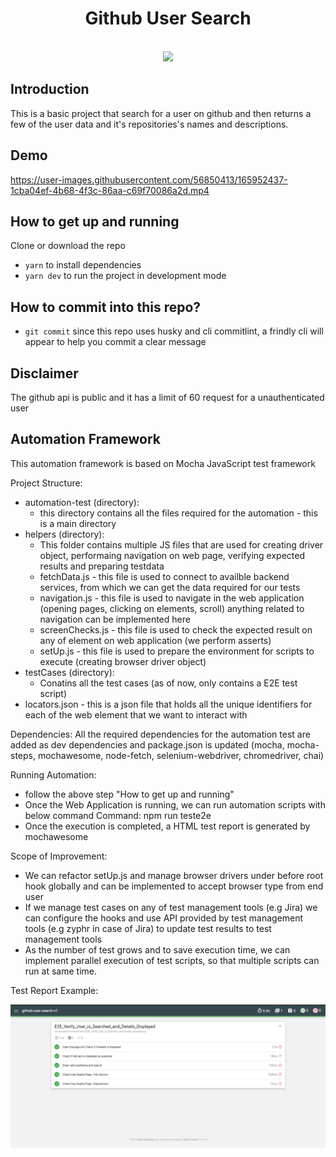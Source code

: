 <h1 align="center"> Github User Search </h1> <br>

<div align="center">
<img src="./src/assets/github/github-search-user.png" />
</div>

## Introduction

This is a basic project that search for a user on github and then returns a few of the user data and it's repositories's names and descriptions.

## Demo

https://user-images.githubusercontent.com/56850413/165952437-1cba04ef-4b68-4f3c-86aa-c69f70086a2d.mp4


## How to get up and running
 Clone or download the repo
- `yarn` to install dependencies
- `yarn dev` to run the project in development mode

## How to commit into this repo? 
- `git commit` since this repo uses husky and cli commitlint, a frindly cli will appear to help you commit a clear message

## Disclaimer
The github api is public and it has a limit of 60 request for a unauthenticated user

## Automation Framework

This automation framework is based on Mocha JavaScript test framework

Project Structure:
 - automation-test (directory):
    - this directory contains all the files required for the automation - this is a main directory
 - helpers (directory):
    - This folder contains multiple JS files that are used for creating driver object, performaing navigation on web page, verifying expected results and preparing testdata
    - fetchData.js - this file is used to connect to availble backend services, from which we can get the data required for our tests
    - navigation.js - this file is used to navigate in the web application (opening pages, clicking on elements, scroll) anything related to navigation can be implemented here
    - screenChecks.js - this file is used to check the expected result on any of element on web application (we perform asserts)
    - setUp.js - this file is used to prepare the environment for scripts to execute (creating browser driver object) 
 - testCases (directory): 
    - Conatins all the test cases (as of now, only contains a E2E test script)
 - locators.json - this is a json file that holds all the unique identifiers for each of the web element that we want to interact with

Dependencies:
All the required dependencies for the automation test are added as dev dependencies and package.json is updated 
(mocha, mocha-steps, mochawesome, node-fetch, selenium-webdriver, chromedriver, chai)

Running Automation:
- follow the above step "How to get up and running"
- Once the Web Application is running, we can run automation scripts with below command
Command: npm run teste2e
- Once the execution is completed, a HTML test report is generated by mochawesome

Scope of Improvement:
- We can refactor setUp.js and manage browser drivers under before root hook globally and can be implemented to accept browser type from end user
- If we manage test cases on any of test management tools (e.g Jira) we can configure the hooks and use API provided by test management tools (e.g zyphr in case of Jira) to update test results to test management tools
- As the number of test grows and to save execution time, we can implement parallel execution of test scripts, so that multiple scripts can run at same time.

Test Report Example:
<div align="center">
<img src="./automation-test/testResultImage/TestResults.png" />
</div>
